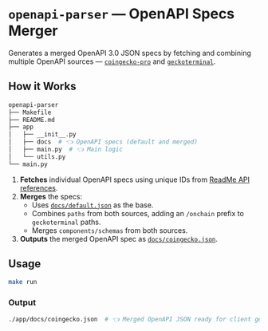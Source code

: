 # `openapi-parser` — OpenAPI Specs Merger

Generates a merged OpenAPI 3.0 JSON specs by fetching and combining multiple OpenAPI sources — [`coingecko-pro`](https://docs.coingecko.com/openapi/6584ea6ce07e130056b1af99) and [`geckoterminal`](https://docs.coingecko.com/openapi/6585013ec2907b0031346aa4).

## How it Works

```sh
openapi-parser
├── Makefile
├── README.md
├── app
│   ├── __init__.py
│   ├── docs  # 👈 OpenAPI specs (default and merged)
│   ├── main.py  # 👈 Main logic
│   └── utils.py
└── main.py
```

1. **Fetches** individual OpenAPI specs using unique IDs from [ReadMe API references](https://docs.coingecko.com/docs/useful-links#pro-api-swagger-json).
2. **Merges** the specs:
    - Uses [`docs/default.json`](./app/docs/default.json) as the base.
    - Combines `paths` from both sources, adding an `/onchain` prefix to `geckoterminal` paths.
    - Merges `components/schemas` from both sources.
3. **Outputs** the merged OpenAPI spec as [`docs/coingecko.json`](./app/docs/coingecko.json).

## Usage

```bash
make run
```

### Output

```sh
./app/docs/coingecko.json  # 👈 Merged OpenAPI JSON ready for client generation
```
